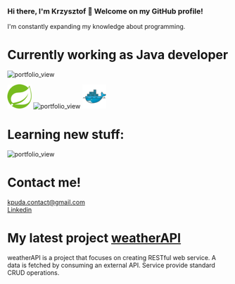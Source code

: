 ### Hi there, I'm Krzysztof 👋 Welcome on my GitHub profile!

I'm constantly expanding my knowledge about programming.
<h1>Currently working as Java developer</h1>
<img width="55" alt="portfolio_view" src="https://raw.githubusercontent.com/jmnote/z-icons/master/svg/java.svg"><p>  <img width="55" alt="portfolio_view" src="https://raw.githubusercontent.com/devicons/devicon/2ae2a900d2f041da66e950e4d48052658d850630/icons/spring/spring-original.svg">  <img width="50" alt="portfolio_view" src="https://raw.githubusercontent.com/jmnote/z-icons/master/svg/git.svg">  <img width="55" alt="portfolio_view" src="https://raw.githubusercontent.com/devicons/devicon/2ae2a900d2f041da66e950e4d48052658d850630/icons/docker/docker-original.svg">
<h1>Learning new stuff:</h1>

<img width="55" alt="portfolio_view" src="https://raw.githubusercontent.com/jmnote/z-icons/master/svg/python.svg">

<h1>Contact me!</h1>

kpuda.contact@gmail.com<br>
<a href="https://www.linkedin.com/in/krzysztof-puda-aaa5ab1b6/">Linkedin</a>
<h1>My latest project <a href="https://github.com/kpuda/weatherAPI">weatherAPI</a></h1>
weatherAPI is a project that focuses on creating RESTful web service. A data is fetched by consuming an external API. Service provide standard CRUD operations.



<!--
**kpuda/kpuda** is a ✨ _special_ ✨ repository because its `README.md` (this file) appears on your GitHub profile.

Here are some ideas to get you started:

- 🔭 I’m currently working on ...
- 🌱 I’m currently learning ...
- 👯 I’m looking to collaborate on ...
- 🤔 I’m looking for help with ...
- 💬 Ask me about ...
- 📫 How to reach me: ...
- 😄 Pronouns: ...
- ⚡ Fun fact: ...
-->
